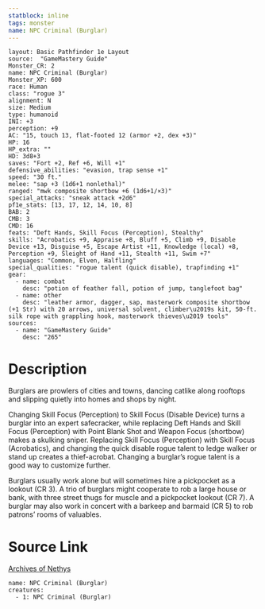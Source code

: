 ```yaml
---
statblock: inline
tags: monster
name: NPC Criminal (Burglar)
---
```

```statblock
layout: Basic Pathfinder 1e Layout
source:  "GameMastery Guide"
Monster_CR: 2
name: NPC Criminal (Burglar)
Monster_XP: 600
race: Human
class: "rogue 3"
alignment: N
size: Medium
type: humanoid
INI: +3
perception: +9
AC: "15, touch 13, flat-footed 12 (armor +2, dex +3)"
HP: 16
HP_extra: ""
HD: 3d8+3
saves: "Fort +2, Ref +6, Will +1"
defensive_abilities: "evasion, trap sense +1"
speed: "30 ft."
melee: "sap +3 (1d6+1 nonlethal)"
ranged: "mwk composite shortbow +6 (1d6+1/×3)"
special_attacks: "sneak attack +2d6"
pf1e_stats: [13, 17, 12, 14, 10, 8]
BAB: 2
CMB: 3
CMD: 16
feats: "Deft Hands, Skill Focus (Perception), Stealthy"
skills: "Acrobatics +9, Appraise +8, Bluff +5, Climb +9, Disable Device +13, Disguise +5, Escape Artist +11, Knowledge (local) +8, Perception +9, Sleight of Hand +11, Stealth +11, Swim +7"
languages: "Common, Elven, Halfling"
special_qualities: "rogue talent (quick disable), trapfinding +1"
gear:
  - name: combat
    desc: "potion of feather fall, potion of jump, tanglefoot bag"
  - name: other
    desc: "leather armor, dagger, sap, masterwork composite shortbow (+1 Str) with 20 arrows, universal solvent, climber\u2019s kit, 50-ft. silk rope with grappling hook, masterwork thieves\u2019 tools"
sources:
  - name: "GameMastery Guide"
    desc: "265"
```
# Description
Burglars are prowlers of cities and towns, dancing catlike along rooftops and slipping quietly into homes and shops by night.

Changing Skill Focus (Perception) to Skill Focus (Disable Device) turns a burglar into an expert safecracker, while replacing Deft Hands and Skill Focus (Perception) with Point Blank Shot and Weapon Focus (shortbow) makes a skulking sniper. Replacing Skill Focus (Perception) with Skill Focus (Acrobatics), and changing the quick disable rogue talent to ledge walker or stand up creates a thief-acrobat. Changing a burglar’s rogue talent is a good way to customize further.

Burglars usually work alone but will sometimes hire a pickpocket as a lookout (CR 3). A trio of burglars might cooperate to rob a large house or bank, with three street thugs for muscle and a pickpocket lookout (CR 7). A burglar may also work in concert with a barkeep and barmaid (CR 5) to rob patrons’ rooms of valuables.
# Source Link
[Archives of Nethys](https://aonprd.com/NPCDisplay.aspx?ItemName=Criminal%20(Burglar))
```encounter-table
name: NPC Criminal (Burglar)
creatures:
  - 1: NPC Criminal (Burglar)
```
